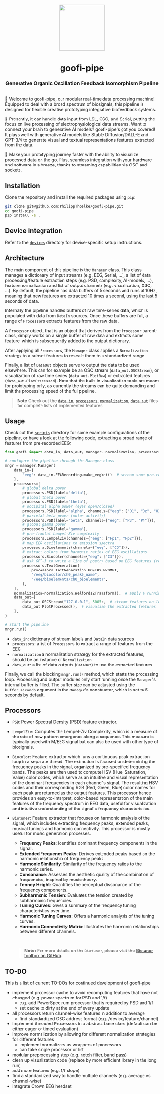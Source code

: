 <p align="center">
<img src=https://github.com/PhilippThoelke/goofi-pipe/assets/36135990/60fb2ba9-4124-4ca4-96e2-ae450d55596d width="150">
</p>

<h1 align="center">goofi-pipe</h1>
<h3 align="center">Generative Organic Oscillation Feedback Isomorphism Pipeline</h3>

\
🚀 Welcome to goofi-pipe, our modular real-time data processing machine! Equipped to deal with a broad spectrum of biosignals, this pipeline is designed for flexible creative prototyping integrative biofeedback systems.

🎯 Presently, it can handle data input from LSL, OSC, and Serial, putting the focus on live processing of electrophysiological data streams. Want to connect your brain to generative AI models? goofi-pipe's got you covered! It plays well with generative AI models like Stable Diffusion/DALL-E and GPT-3/4 to generate visual and textual representations features extracted from the data.

🔬 Make your prototyping journey faster with the ability to visualize processed data on the go. Plus, seamless integration with your hardware and software is a breeze, thanks to streaming capabilities via OSC and sockets.


## Installation
Clone the repository and install the required packages using `pip`:
```bash
git clone git@github.com:PhilippThoelke/goofi-pipe.git
cd goofi-pipe
pip install -e .
```

## Device integration
Refer to the [`devices`](https://github.com/PhilippThoelke/goofi-pipe/tree/main/devices) directory for device-specific setup instructions.

## Architecture
The main component of this pipeline is the `Manager` class. This class manages a dictionary of input streams (e.g. EEG, Serial, ...), a list of data processing/feature extraction steps (e.g. PSD, complexity, AI-models, ...), feature normalization and list of output channels (e.g. visualization, OSC, ...). By default, the pipeline has data buffers of 5 seconds and runs at 10Hz, meaning that new features are extracted 10 times a second, using the last 5 seconds of data.

Internally the pipeline handles buffers of raw time-series data, which is populated with data from `DataIn` sources. Once these buffers are full, a range of `Processor`s extracts features from the raw data.

A `Processor` object, that is an object that derives from the `Processor` parent-class, simply works on a single buffer of raw data and extracts some feature, which is subsequently added to the output dictionary.

After applying all `Processor`s, the `Manager` class applies a `Normalization` strategy to a subset features to rescale them to a standardized range.

Finally, a list of `DataOut` objects serve to output the data to be used elsewhere. This can for example be an OSC stream (`data_out.OSCStream`), or visualization of raw time series (`data_out.PlotRaw`) or extracted features (`data_out.PlotProcessed`). Note that the built-in visualization tools are meant for prototyping only, as currently the streams can be quite demanding and limit the processing speed of the ful pipeline.

> **Note**
> Check out the [`data_in`](https://github.com/PhilippThoelke/goofi-pipe/blob/main/goofi/data_in.py), [`processors`](https://github.com/PhilippThoelke/goofi-pipe/blob/main/goofi/processors.py), [`normalization`](https://github.com/PhilippThoelke/goofi-pipe/blob/main/goofi/normalization.py), [`data_out`](https://github.com/PhilippThoelke/goofi-pipe/blob/main/goofi/data_out.py) files for complete lists of implemented features.

## Usage
Check out the [`scripts`](https://github.com/PhilippThoelke/goofi-pipe/tree/main/scripts) directory for some example configurations of the pipeline, or have a look at the following code, extracting a broad range of features from pre-recorded EEG:

```python
from goofi import data_in, data_out, manager, normalization, processors

# configure the pipeline through the Manager class
mngr = manager.Manager(
    data_in={
        "eeg": data_in.EEGRecording.make_eegbci()  # stream some pre-recorded EEG from a file
    },
    processors=[
        # global delta power
        processors.PSD(label="delta"),
        # global theta power
        processors.PSD(label="theta"),
        # occipital alpha power (eyes open/closed)
        processors.PSD(label="alpha", channels={"eeg": ["O1", "Oz", "O2"]}),
        # parietal beta power (motor activity)
        processors.PSD(label="beta", channels={"eeg": ["P3", "P4"]}),
        # global gamma power
        processors.PSD(label="gamma"),
        # pre-frontal Lempel-Ziv complexity
        processors.LempelZiv(channels={"eeg": ["Fp1", "Fp2"]}),
        # map EEG oscillations to emission spectra
        processors.Bioelements(channels={"eeg": ["C3"]}),
        # extract colors from harmonic ratios of EEG oscillations
        processors.Biocolor(channels={"eeg": ["C3"]}),
        # ask GPT-3 to write a line of poetry based on EEG features (requires OpenAI API key)
        processors.TextGeneration(
            processors.TextGeneration.POETRY_PROMPT,
            "/eeg/biocolor/ch0_peak0_name",
            "/eeg/bioelements/ch0_bioelements",
        ),
    ],
    normalization=normalization.WelfordsZTransform(),  # apply a running z-transform to the features
    data_out=[
        data_out.OSCStream("127.0.0.1", 5005),  # stream features on localhost
        data_out.PlotProcessed(),  # visualize the extracted features
    ],
)

# start the pipeline
mngr.run()
```

- `data_in`: dictionary of stream labels and `DataIn` data sources
- `processors`: a list of `Processor`s to extract a range of features from the EEG
- `normalization` a normalization strategy for the extracted features, should be an instance of `Normalization`
- `data_out`: a list of data outputs (`DataOut`) to use the extracted features

Finally, we call the blocking `mngr.run()` method, which starts the processing loop. Processing and output modules only start running once the `Manager`'s internal buffer is filled. The buffer size can be adjusted using the `buffer_seconds` argument in the `Manager`'s constructor, which is set to 5 seconds by default.

## Processors

- `PSD`: Power Spectral Density (PSD) feature extractor.
- `LempelZiv`: Computes the Lempel-Ziv Complexity, which is a measure of the rate of new pattern emergence along a sequence. This measure is typically used with M/EEG signal but can also be used with other type of biosignals.
- `Biocolor`: Feature extractor which runs a continuous peak extraction loop in a separate thread. The extraction is focused on determining the frequency peaks in the signal, organized by pre-specified frequency bands. The peaks are then used to compute HSV (Hue, Saturation, Value) color codes, which serve as an intuitive and visual representation of the dominant frequencies in each channel's signal. The resulting HSV codes and their corresponding RGB (Red, Green, Blue) color names for each peak are returned as the output features. This processor hence provides an easy-to-interpret, color-based representation of the main features of the frequency spectrum in EEG data, useful for visualization and intuitive understanding of the signal's frequency characteristics.
- `Biotuner`: Feature extractor that focuses on harmonic analysis of the signal, which includes extracting frequency peaks, extended peaks, musical tunings and harmonic connectivity. This processor is mostly useful for music generation processes.
    - **Frequency Peaks**: Identifies dominant frequency components in the signal.
    - **Extended Frequency Peaks**: Derives extended peaks based on the harmonic relationship of frequency peaks.
    - **Harmonic Similarity**: Similarity of the frequency ratios to the harmonic series.
    - **Consonance**: Assesses the aesthetic quality of the combination of frequencies, inspired by music theory.
    - **Tenney Height**: Quantifies the perceptual dissonance of the frequency components.
    - **Subharmonic Tension**: Evaluates the tension created by subharmonic frequencies.
    - **Tuning Curves**: Gives a summary of the frequency tuning characteristics over time.
    - **Harmonic Tuning Curves**: Offers a harmonic analysis of the tuning curves.
    - **Harmonic Connectivity Matrix**: Illustrates the harmonic relationships between different channels.

    &nbsp;
    
    > **Note:** For more details on the `Biotuner`, please visit the [Biotuner toolbox on GitHub](https://github.com/AntoineBellemare/biotuner).



TO-DO
---
This is a list of current TO-DOs for continued development of goofi-pipe
- implement processor cache to avoid recomputing features that have not changed (e.g. power spectrum for PSD and 1/f)
    - e.g. add PowerSpectrum processor that is required by PSD and 1/f
    - set cache to dirty at the end of every update
- all processors return channel-wise features in addition to average
    - find standardized OSC address format (e.g. /device/feature/channel)
- implement threaded Processors into abstract base class (default can be either eager or timed evaluation)
- improve normalization by allowing for different normalization strategies for different features
    - implement normalizers as wrappers of processors
    - can take single processor or list
- modular preprocessing step (e.g. notch filter, band pass)
- clean up visualization code (replace by more efficient library in the long run)
- add more features (e.g. 1/f slope)
- find a standardized way to handle multiple channels (e.g. average vs channel-wise)
- integrate Crown EEG headset
